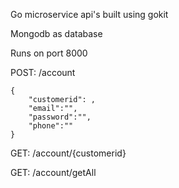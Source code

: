 
Go microservice api's built using gokit

Mongodb as database

Runs on port 8000

POST:  /account
	
	{
		"customerid": ,
		"email":"",
		"password":"",
		"phone":""
	}

GET: /account/{customerid}

GET: /account/getAll
	